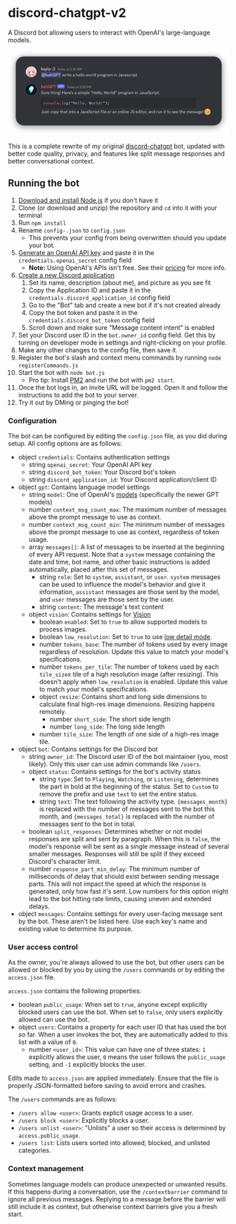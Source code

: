 # discord-chatgpt-v2
A Discord bot allowing users to interact with OpenAI's large-language models.

![Sample](/sample.png)

This is a complete rewrite of my original [discord-chatgpt](https://github.com/CyberGen49/discord-chatgpt) bot, updated with better code quality, privacy, and features like split message responses and better conversational context.

## Running the bot
1. [Download and install Node.js](https://nodejs.org/en/download/) if you don't have it
1. Clone (or download and unzip) the repository and `cd` into it with your terminal
1. Run `npm install`
1. Rename `config-.json` to `config.json`
    * This prevents your config from being overwritten should you update your bot.
1. [Generate an OpenAI API key](https://platform.openai.com/account/api-keys) and paste it in the `credentials.openai_secret` config field
    * **Note:** Using OpenAI's APIs isn't free. See their [pricing](https://openai.com/pricing) for more info.
1. [Create a new Discord application](https://discord.com/developers/applications)
    1. Set its name, description (about me), and picture as you see fit
    1. Copy the Application ID and paste it in the `credentials.discord_application_id` config field
    1. Go to the "Bot" tab and create a new bot if it's not created already
    1. Copy the bot token and paste it in the `credentials.discord_bot_token` config field
    1. Scroll down and make sure "Message content intent" is enabled
1. Set your Discord user ID in the `bot.owner_id` config field. Get this by turning on developer mode in settings and right-clicking on your profile.
1. Make any other changes to the config file, then save it.
1. Register the bot's slash and context menu commands by running `node registerCommands.js`
1. Start the bot with `node bot.js`
    * Pro tip: Install [PM2](https://pm2.keymetrics.io/docs/usage/quick-start/) and run the bot with `pm2 start`.
1. Once the bot logs in, an invite URL will be logged. Open it and follow the instructions to add the bot to your server.
1. Try it out by DMing or pinging the bot!

### Configuration
The bot can be configured by editing the `config.json` file, as you did during setup. All config options are as follows:

- object `credentials`: Contains authentication settings
    - string `openai_secret`: Your OpenAI API key
    - string `discord_bot_token`: Your Discord bot's token
    - string `discord_application_id`: Your Discord application/client ID
- object `gpt`: Contains language model settings
    - string `model`: One of OpenAI's [models](https://platform.openai.com/docs/models/overview) (specifically the newer GPT models)
    - number `context_msg_count_max`: The maximum number of messages above the prompt message to use as context.
    - number `context_msg_count_min`: The minimum number of messages above the prompt message to use as context, regardless of token usage.
    - array `messages[]`: A list of messages to be inserted at the beginning of every API request. Note that a `system` message containing the date and time, bot name, and other basic instructions is added automatically, placed after this set of messages.
        - string `role`: Set to `system`, `assistant`, or `user`. `system` messages can be used to influence the model's behavior and give it information, `assistant` messages are those sent by the model, and `user` messages are those sent by the user.
        - string `content`: The message's text content
    - object `vision`: Contains settings for [Vision](https://platform.openai.com/docs/guides/vision)
        - boolean `enabled`: Set to `true` to allow supported models to process images.
        - boolean `low_resolution`: Set to `true` to use [low detail mode](https://platform.openai.com/docs/guides/vision/low-or-high-fidelity-image-understanding).
        - number `tokens_base`: The number of tokens used by every image regardless of resolution. Update this value to match your model's specifications.
        - number `tokens_per_tile`: The number of tokens used by each `tile_size`x tile of a high resolution image (after resizing). This doesn't apply when `low_resolution` is enabled. Update this value to match your model's specifications.
        - object `resize`: Contains short and long side dimensions to calculate final high-res image dimensions. Resizing happens remotely.
            - number `short_side`: The short side length
            - number `long_side`: The long side length
        - number `tile_size`: The length of one side of a high-res image tile.
- object `bot`: Contains settings for the Discord bot
    - string `owner_id`: The Discord user ID of the bot maintainer (you, most likely). Only this user can use admin commands like `/users`.
    - object `status`: Contains settings for the bot's activity status
        - string `type`: Set to `Playing`, `Watching`, or `Listening`, determines the part in bold at the beginning of the status. Set to `Custom` to remove the prefix and use `text` to set the entire status.
        - string `text`: The text following the activity type. `{messages_month}` is replaced with the number of messages sent to the bot this month, and `{messages_total}` is replaced with the number of messages sent to the bot in total.
    - boolean `split_responses`: Determines whether or not model responses are split and sent by paragraph. When this is `false`, the model's response will be sent as a single message instead of several smaller messages. Responses will still be split if they exceed Discord's character limit.
    - number `response_part_min_delay`: The minimum number of milliseconds of delay that should exist between sending message parts. This will not impact the speed at which the response is generated, only how fast it's sent. Low numbers for this option might lead to the bot hitting rate limits, causing uneven and extended delays.
- object `messages`: Contains settings for every user-facing message sent by the bot. These aren't be listed here. Use each key's name and existing value to determine its purpose.

### User access control
As the owner, you're always allowed to use the bot, but other users can be allowed or blocked by you by using the `/users` commands or by editing the `access.json` file.

`access.json` contains the following properties:

- boolean `public_usage`: When set to `true`, anyone except explicitly blocked users can use the bot. When set to `false`, only users explicitly allowed can use the bot.
- object `users`: Contains a property for each user ID that has used the bot so far. When a user invokes the bot, they are automatically added to this list with a value of `0`.
    - number `<user_id>`: This value can have one of three states: `1` explicitly allows the user, `0` means the user follows the `public_usage` setting, and `-1` explicitly blocks the user.

Edits made to `access.json` are applied immediately. Ensure that the file is properly JSON-formatted before saving to avoid errors and crashes.

The `/users` commands are as follows:

- `/users allow <user>`: Grants explicit usage access to a user.
- `/users block <user>`: Explicitly blocks a user.
- `/users unlist <user>`: "Unlists" a user so their access is determined by `access.public_usage`.
- `/users list`: Lists users sorted into allowed, blocked, and unlisted categories.

### Context management
Sometimes language models can produce unexpected or unwanted results. If this happens during a conversation, use the `/contextbarrier` command to ignore all previous messages. Replying to a message before the barrier will still include it as context, but otherwise context barriers give you a fresh start.